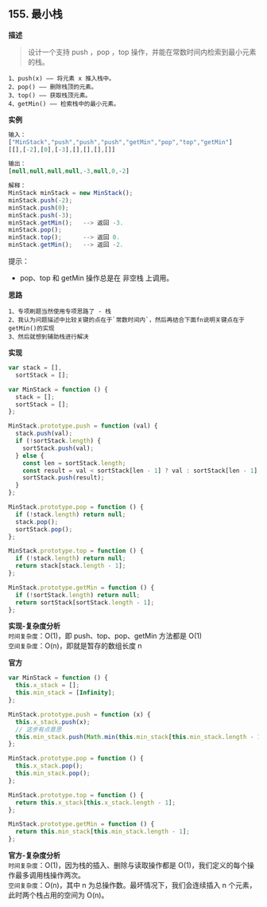 ## 155. 最小栈

**描述**

> 设计一个支持 push ，pop ，top 操作，并能在常数时间内检索到最小元素的栈。

```
1、push(x) —— 将元素 x 推入栈中。
2、pop() —— 删除栈顶的元素。
3、top() —— 获取栈顶元素。
4、getMin() —— 检索栈中的最小元素。
```

**实例**

```js
输入：
["MinStack","push","push","push","getMin","pop","top","getMin"]
[[],[-2],[0],[-3],[],[],[],[]]

输出：
[null,null,null,null,-3,null,0,-2]

解释：
MinStack minStack = new MinStack();
minStack.push(-2);
minStack.push(0);
minStack.push(-3);
minStack.getMin();   --> 返回 -3.
minStack.pop();
minStack.top();      --> 返回 0.
minStack.getMin();   --> 返回 -2.
```

提示：

- pop、top 和 getMin 操作总是在 非空栈 上调用。

**思路**

```
1、专项刷题当然使用专项思路了 - 栈
2、我认为问题描述中比较关键的点在于`常数时间内`，然后再结合下面fn说明关键点在于getMin()的实现
3、然后就想到辅助栈进行解决
```

**实现**

```js
var stack = [],
  sortStack = [];

var MinStack = function () {
  stack = [];
  sortStack = [];
};

MinStack.prototype.push = function (val) {
  stack.push(val);
  if (!sortStack.length) {
    sortStack.push(val);
  } else {
    const len = sortStack.length;
    const result = val < sortStack[len - 1] ? val : sortStack[len - 1];
    sortStack.push(result);
  }
};

MinStack.prototype.pop = function () {
  if (!stack.length) return null;
  stack.pop();
  sortStack.pop();
};

MinStack.prototype.top = function () {
  if (!stack.length) return null;
  return stack[stack.length - 1];
};

MinStack.prototype.getMin = function () {
  if (!sortStack.length) return null;
  return sortStack[sortStack.length - 1];
};
```

**实现-复杂度分析**  
`时间复杂度`：O(1)，即 push、top、pop、getMin 方法都是 O(1)  
`空间复杂度`：O(n)，即就是暂存的数组长度 n

**官方**

```js
var MinStack = function () {
  this.x_stack = [];
  this.min_stack = [Infinity];
};

MinStack.prototype.push = function (x) {
  this.x_stack.push(x);
  // 这步有点意思
  this.min_stack.push(Math.min(this.min_stack[this.min_stack.length - 1], x));
};

MinStack.prototype.pop = function () {
  this.x_stack.pop();
  this.min_stack.pop();
};

MinStack.prototype.top = function () {
  return this.x_stack[this.x_stack.length - 1];
};

MinStack.prototype.getMin = function () {
  return this.min_stack[this.min_stack.length - 1];
};
```

**官方-复杂度分析**  
`时间复杂度`：O(1)，因为栈的插入、删除与读取操作都是 O(1)，我们定义的每个操作最多调用栈操作两次。  
`空间复杂度`：O(n)，其中 n 为总操作数。最坏情况下，我们会连续插入 n 个元素，此时两个栈占用的空间为 O(n)。
